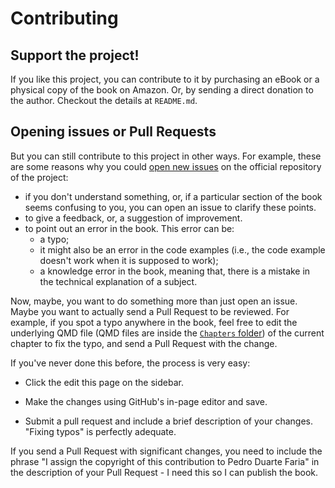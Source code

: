 # Contributing

## Support the project!

If you like this project, you can contribute to it by purchasing an eBook or a physical copy
of the book on Amazon. Or, by sending a direct donation to the author. Checkout the details at `README.md`.

## Opening issues or Pull Requests

But you can still contribute to this project in other ways. For example, these are some reasons why you could
[open new issues](https://github.com/pedropark99/zig-book/issues)
on the official repository of the project:

- if you don't understand something, or, if a particular section of the book seems
  confusing to you, you can open an issue to clarify these points.
- to give a feedback, or, a suggestion of improvement.
- to point out an error in the book. This error can be:
    - a typo;
    - it might also be an error in the code examples (i.e., the code example doesn't work when it is supposed to work);
    - a knowledge error in the book, meaning that, there is a mistake in the technical explanation of a subject.

Now, maybe, you want to do something more than just open an issue. Maybe you want to actually
send a Pull Request to be reviewed. For example, if you spot a typo anywhere in the book,
feel free to edit the underlying QMD file
(QMD files are inside the [`Chapters` folder](https://github.com/pedropark99/zig-book/tree/main/Chapters))
of the current chapter to fix the typo, and send a Pull Request with the change.

If you've never done this before, the process is very easy:

- Click the edit this page on the sidebar.

- Make the changes using GitHub's in-page editor and save.

- Submit a pull request and include a brief description of your changes. "Fixing typos" is perfectly adequate.

If you send a Pull Request with significant changes, you need to include the phrase "I assign the copyright of this contribution
to Pedro Duarte Faria" in the description of your Pull Request - I need this so I can publish the book.
